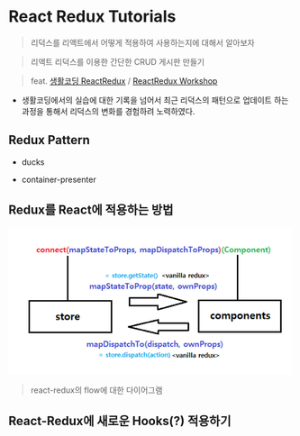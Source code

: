 # React Redux Tutorials

> 리덕스를 리액트에서 어떻게 적용하여 사용하는지에 대해서 알아보자

> 리액트 리덕스를 이용한 간단한 CRUD 게시판 만들기

> feat. [생활코딩 ReactRedux](https://opentutorials.org/module/4518) / [ReactRedux Workshop](https://www.youtube.com/watch?v=Cwwsv_OaWhM)

- 생활코딩에서의 실습에 대한 기록을 넘어서 최근 리덕스의 패턴으로 업데이트 하는 과정을 통해서 리덕스의 변화를 경험하려 노력하였다.

## Redux Pattern

- ducks

- container-presenter

## Redux를 React에 적용하는 방법

![reeact-redux-flow](./screenshots/react-redux-flow.png)

> react-redux의 flow에 대한 다이어그램

## React-Redux에 새로운 Hooks(?) 적용하기

